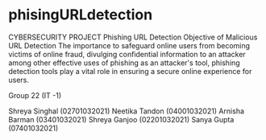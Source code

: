 # phisingURLdetection
CYBERSECURITY PROJECT
Phishing URL Detection
Objective of Malicious URL Detection
The importance to safeguard online users from becoming victims of online fraud, divulging confidential information to an attacker among other effective uses of phishing as an attacker's tool, phishing detection tools play a vital role in ensuring a secure online experience for users.

Group 22 (IT -1)

Shreya Singhal (02701032021)
Neetika Tandon (04001032021)
Arnisha Barman (03401032021)
Shreya Ganjoo (02201032021)
Sanya Gupta (07401032021)

